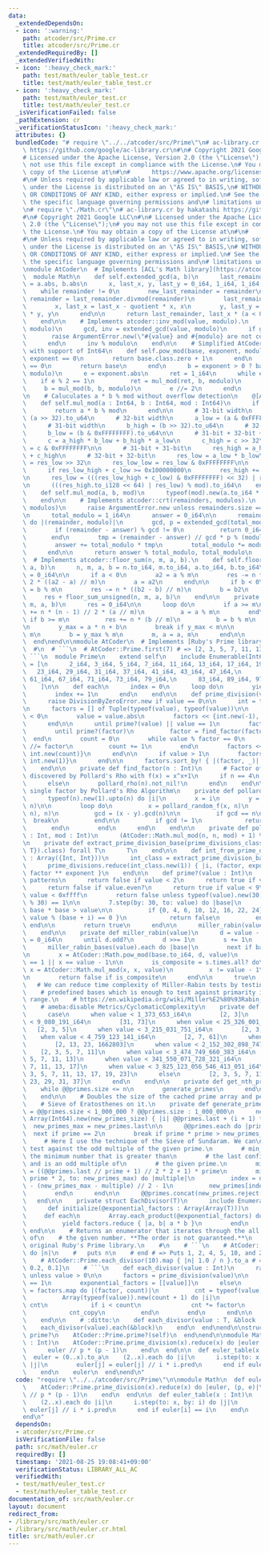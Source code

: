 ```yaml
---
data:
  _extendedDependsOn:
  - icon: ':warning:'
    path: atcoder/src/Prime.cr
    title: atcoder/src/Prime.cr
  _extendedRequiredBy: []
  _extendedVerifiedWith:
  - icon: ':heavy_check_mark:'
    path: test/math/euler_table_test.cr
    title: test/math/euler_table_test.cr
  - icon: ':heavy_check_mark:'
    path: test/math/euler_test.cr
    title: test/math/euler_test.cr
  _isVerificationFailed: false
  _pathExtension: cr
  _verificationStatusIcon: ':heavy_check_mark:'
  attributes: {}
  bundledCode: "# require \"../../atcoder/src/Prime\"\n# ac-library.cr by hakatashi\
    \ https://github.com/google/ac-library.cr\n#\n# Copyright 2021 Google LLC\n#\n\
    # Licensed under the Apache License, Version 2.0 (the \"License\");\n# you may\
    \ not use this file except in compliance with the License.\n# You may obtain a\
    \ copy of the License at\n#\n#      https://www.apache.org/licenses/LICENSE-2.0\n\
    #\n# Unless required by applicable law or agreed to in writing, software\n# distributed\
    \ under the License is distributed on an \"AS IS\" BASIS,\n# WITHOUT WARRANTIES\
    \ OR CONDITIONS OF ANY KIND, either express or implied.\n# See the License for\
    \ the specific language governing permissions and\n# limitations under the License.\n\
    \n# require \"./Math.cr\"\n# ac-library.cr by hakatashi https://github.com/google/ac-library.cr\n\
    #\n# Copyright 2021 Google LLC\n#\n# Licensed under the Apache License, Version\
    \ 2.0 (the \"License\");\n# you may not use this file except in compliance with\
    \ the License.\n# You may obtain a copy of the License at\n#\n#      https://www.apache.org/licenses/LICENSE-2.0\n\
    #\n# Unless required by applicable law or agreed to in writing, software\n# distributed\
    \ under the License is distributed on an \"AS IS\" BASIS,\n# WITHOUT WARRANTIES\
    \ OR CONDITIONS OF ANY KIND, either express or implied.\n# See the License for\
    \ the specific language governing permissions and\n# limitations under the License.\n\
    \nmodule AtCoder\n  # Implements [ACL's Math library](https://atcoder.github.io/ac-library/master/document_en/math.html)\n\
    \  module Math\n    def self.extended_gcd(a, b)\n      last_remainder, remainder\
    \ = a.abs, b.abs\n      x, last_x, y, last_y = 0_i64, 1_i64, 1_i64, 0_i64\n  \
    \    while remainder != 0\n        new_last_remainder = remainder\n        quotient,\
    \ remainder = last_remainder.divmod(remainder)\n        last_remainder = new_last_remainder\n\
    \        x, last_x = last_x - quotient * x, x\n        y, last_y = last_y - quotient\
    \ * y, y\n      end\n\n      return last_remainder, last_x * (a < 0 ? -1 : 1)\n\
    \    end\n\n    # Implements atcoder::inv_mod(value, modulo).\n    def self.inv_mod(value,\
    \ modulo)\n      gcd, inv = extended_gcd(value, modulo)\n      if gcd != 1\n \
    \       raise ArgumentError.new(\"#{value} and #{modulo} are not coprime\")\n\
    \      end\n      inv % modulo\n    end\n\n    # Simplified AtCoder::Math.pow_mod\
    \ with support of Int64\n    def self.pow_mod(base, exponent, modulo)\n      if\
    \ exponent == 0\n        return base.class.zero + 1\n      end\n      if base\
    \ == 0\n        return base\n      end\n      b = exponent > 0 ? base : inv_mod(base,\
    \ modulo)\n      e = exponent.abs\n      ret = 1_i64\n      while e > 0\n    \
    \    if e % 2 == 1\n          ret = mul_mod(ret, b, modulo)\n        end\n   \
    \     b = mul_mod(b, b, modulo)\n        e //= 2\n      end\n      ret\n    end\n\
    \n    # Caluculates a * b % mod without overflow detection\n    @[AlwaysInline]\n\
    \    def self.mul_mod(a : Int64, b : Int64, mod : Int64)\n      if mod < Int32::MAX\n\
    \        return a * b % mod\n      end\n\n      # 31-bit width\n      a_high =\
    \ (a >> 32).to_u64\n      # 32-bit width\n      a_low = (a & 0xFFFFFFFF).to_u64\n\
    \      # 31-bit width\n      b_high = (b >> 32).to_u64\n      # 32-bit width\n\
    \      b_low = (b & 0xFFFFFFFF).to_u64\n\n      # 31-bit + 32-bit + 1-bit = 64-bit\n\
    \      c = a_high * b_low + b_high * a_low\n      c_high = c >> 32\n      c_low\
    \ = c & 0xFFFFFFFF\n\n      # 31-bit + 31-bit\n      res_high = a_high * b_high\
    \ + c_high\n      # 32-bit + 32-bit\n      res_low = a_low * b_low\n      res_low_high\
    \ = res_low >> 32\n      res_low_low = res_low & 0xFFFFFFFF\n\n      # Overflow\n\
    \      if res_low_high + c_low >= 0x100000000\n        res_high += 1\n      end\n\
    \n      res_low = (((res_low_high + c_low) & 0xFFFFFFFF) << 32) | res_low_low\n\
    \n      (((res_high.to_i128 << 64) | res_low) % mod).to_i64\n    end\n\n    @[AlwaysInline]\n\
    \    def self.mul_mod(a, b, mod)\n      typeof(mod).new(a.to_i64 * b % mod)\n\
    \    end\n\n    # Implements atcoder::crt(remainders, modulos).\n    def self.crt(remainders,\
    \ modulos)\n      raise ArgumentError.new unless remainders.size == modulos.size\n\
    \n      total_modulo = 1_i64\n      answer = 0_i64\n\n      remainders.zip(modulos).each\
    \ do |(remainder, modulo)|\n        gcd, p = extended_gcd(total_modulo, modulo)\n\
    \        if (remainder - answer) % gcd != 0\n          return 0_i64, 0_i64\n \
    \       end\n        tmp = (remainder - answer) // gcd * p % (modulo // gcd)\n\
    \        answer += total_modulo * tmp\n        total_modulo *= modulo // gcd\n\
    \      end\n\n      return answer % total_modulo, total_modulo\n    end\n\n  \
    \  # Implements atcoder::floor_sum(n, m, a, b).\n    def self.floor_sum(n, m,\
    \ a, b)\n      n, m, a, b = n.to_i64, m.to_i64, a.to_i64, b.to_i64\n      res\
    \ = 0_i64\n\n      if a < 0\n        a2 = a % m\n        res -= n * (n - 1) //\
    \ 2 * ((a2 - a) // m)\n        a = a2\n      end\n\n      if b < 0\n        b2\
    \ = b % m\n        res -= n * ((b2 - b) // m)\n        b = b2\n      end\n\n \
    \     res + floor_sum_unsigned(n, m, a, b)\n    end\n\n    private def self.floor_sum_unsigned(n,\
    \ m, a, b)\n      res = 0_i64\n\n      loop do\n        if a >= m\n          res\
    \ += n * (n - 1) // 2 * (a // m)\n          a = a % m\n        end\n\n       \
    \ if b >= m\n          res += n * (b // m)\n          b = b % m\n        end\n\
    \n        y_max = a * n + b\n        break if y_max < m\n\n        n = y_max //\
    \ m\n        b = y_max % m\n        m, a = a, m\n      end\n\n      res\n    end\n\
    \  end\nend\n\nmodule AtCoder\n  # Implements [Ruby's Prime library](https://ruby-doc.com/stdlib/libdoc/prime/rdoc/Prime.html).\n\
    \  #\n  # ```\n  # AtCoder::Prime.first(7) # => [2, 3, 5, 7, 11, 13, 17]\n  #\
    \ ```\n  module Prime\n    extend self\n    include Enumerable(Int64)\n\n    @@primes\
    \ = [\n      2_i64, 3_i64, 5_i64, 7_i64, 11_i64, 13_i64, 17_i64, 19_i64,\n   \
    \   23_i64, 29_i64, 31_i64, 37_i64, 41_i64, 43_i64, 47_i64,\n      53_i64, 59_i64,\
    \ 61_i64, 67_i64, 71_i64, 73_i64, 79_i64,\n      83_i64, 89_i64, 97_i64, 101_i64,\n\
    \    ]\n\n    def each\n      index = 0\n      loop do\n        yield get_nth_prime(index)\n\
    \        index += 1\n      end\n    end\n\n    def prime_division(value : Int)\n\
    \      raise DivisionByZeroError.new if value == 0\n\n      int = typeof(value)\n\
    \n      factors = [] of Tuple(typeof(value), typeof(value))\n\n      if value\
    \ < 0\n        value = value.abs\n        factors << {int.new(-1), int.new(1)}\n\
    \      end\n\n      until prime?(value) || value == 1\n        factor = value\n\
    \        until prime?(factor)\n          factor = find_factor(factor)\n      \
    \  end\n        count = 0\n        while value % factor == 0\n          value\
    \ //= factor\n          count += 1\n        end\n        factors << {int.new(factor),\
    \ int.new(count)}\n      end\n\n      if value > 1\n        factors << {value,\
    \ int.new(1)}\n      end\n\n      factors.sort_by! { |(factor, _)| factor }\n\
    \    end\n\n    private def find_factor(n : Int)\n      # Factor of 4 cannot be\
    \ discovered by Pollard's Rho with f(x) = x^x+1\n      if n == 4\n        typeof(n).new(2)\n\
    \      else\n        pollard_rho(n).not_nil!\n      end\n    end\n\n    # Get\
    \ single factor by Pollard's Rho Algorithm\n    private def pollard_rho(n : Int)\n\
    \      typeof(n).new(1).upto(n) do |i|\n        x = i\n        y = pollard_random_f(x,\
    \ n)\n\n        loop do\n          x = pollard_random_f(x, n)\n          y = pollard_random_f(pollard_random_f(y,\
    \ n), n)\n          gcd = (x - y).gcd(n)\n\n          if gcd == n\n          \
    \  break\n          end\n\n          if gcd != 1\n            return gcd\n   \
    \       end\n        end\n      end\n    end\n\n    private def pollard_random_f(n\
    \ : Int, mod : Int)\n      (AtCoder::Math.mul_mod(n, n, mod) + 1) % mod\n    end\n\
    \n    private def extract_prime_division_base(prime_divisions_class : Array({T,\
    \ T}).class) forall T\n      T\n    end\n\n    def int_from_prime_division(prime_divisions\
    \ : Array({Int, Int}))\n      int_class = extract_prime_division_base(prime_divisions.class)\n\
    \      prime_divisions.reduce(int_class.new(1)) { |i, (factor, exponent)| i *\
    \ factor ** exponent }\n    end\n\n    def prime?(value : Int)\n      # Obvious\
    \ patterns\n      return false if value < 2\n      return true if value <= 3\n\
    \      return false if value.even?\n      return true if value < 9\n\n      if\
    \ value < 0xffff\n        return false unless typeof(value).new(30).gcd(value\
    \ % 30) == 1\n\n        7.step(by: 30, to: value) do |base|\n          break if\
    \ base * base > value\n\n          if {0, 4, 6, 10, 12, 16, 22, 24}.any? { |i|\
    \ value % (base + i) == 0 }\n            return false\n          end\n       \
    \ end\n\n        return true\n      end\n\n      miller_rabin(value.to_i64)\n\
    \    end\n\n    private def miller_rabin(value)\n      d = value - 1\n      s\
    \ = 0_i64\n      until d.odd?\n        d >>= 1\n        s += 1\n      end\n\n\
    \      miller_rabin_bases(value).each do |base|\n        next if base == value\n\
    \n        x = AtCoder::Math.pow_mod(base.to_i64, d, value)\n        next if x\
    \ == 1 || x == value - 1\n\n        is_composite = s.times.all? do\n         \
    \ x = AtCoder::Math.mul_mod(x, x, value)\n          x != value - 1\n        end\n\
    \n        return false if is_composite\n      end\n\n      true\n    end\n\n \
    \   # We can reduce time complexity of Miller-Rabin tests by testing against\n\
    \    # predefined bases which is enough to test against primarity in the given\
    \ range.\n    # https://en.wikipedia.org/wiki/Miller%E2%80%93Rabin_primality_test\n\
    \    # ameba:disable Metrics/CyclomaticComplexity\n    private def miller_rabin_bases(value)\n\
    \      case\n      when value < 1_373_653_i64\n        [2, 3]\n      when value\
    \ < 9_080_191_i64\n        [31, 73]\n      when value < 25_326_001_i64\n     \
    \   [2, 3, 5]\n      when value < 3_215_031_751_i64\n        [2, 3, 5, 7]\n  \
    \    when value < 4_759_123_141_i64\n        [2, 7, 61]\n      when value < 1_122_004_669_633_i64\n\
    \        [2, 13, 23, 1662803]\n      when value < 2_152_302_898_747_i64\n    \
    \    [2, 3, 5, 7, 11]\n      when value < 3_474_749_660_383_i64\n        [2, 3,\
    \ 5, 7, 11, 13]\n      when value < 341_550_071_728_321_i64\n        [2, 3, 5,\
    \ 7, 11, 13, 17]\n      when value < 3_825_123_056_546_413_051_i64\n        [2,\
    \ 3, 5, 7, 11, 13, 17, 19, 23]\n      else\n        [2, 3, 5, 7, 11, 13, 17, 19,\
    \ 23, 29, 31, 37]\n      end\n    end\n\n    private def get_nth_prime(n)\n  \
    \    while @@primes.size <= n\n        generate_primes\n      end\n\n      @@primes[n]\n\
    \    end\n\n    # Doubles the size of the cached prime array and performs the\n\
    \    # Sieve of Eratosthenes on it.\n    private def generate_primes\n      new_primes_size\
    \ = @@primes.size < 1_000_000 ? @@primes.size : 1_000_000\n      new_primes =\
    \ Array(Int64).new(new_primes_size) { |i| @@primes.last + (i + 1) * 2 }\n    \
    \  new_primes_max = new_primes.last\n\n      @@primes.each do |prime|\n      \
    \  next if prime == 2\n        break if prime * prime > new_primes_max\n\n   \
    \     # Here I use the technique of the Sieve of Sundaram. We can\n        # only\
    \ test against the odd multiple of the given prime.\n        # min_composite is\
    \ the minimum number that is greater than\n        # the last confirmed prime,\
    \ and is an odd multiple of\n        # the given prime.\n        min_multiple\
    \ = ((@@primes.last // prime + 1) // 2 * 2 + 1) * prime\n        min_multiple.step(by:\
    \ prime * 2, to: new_primes_max) do |multiple|\n          index = new_primes_size\
    \ - (new_primes_max - multiple) // 2 - 1\n          new_primes[index] = 0_i64\n\
    \        end\n      end\n\n      @@primes.concat(new_primes.reject(0_i64))\n \
    \   end\n\n    private struct EachDivisor(T)\n      include Enumerable(T)\n\n\
    \      def initialize(@exponential_factors : Array(Array(T)))\n      end\n\n \
    \     def each\n        Array.each_product(@exponential_factors) do |factors|\n\
    \          yield factors.reduce { |a, b| a * b }\n        end\n      end\n   \
    \ end\n\n    # Returns an enumerator that iterates through the all positive divisors\
    \ of\n    # the given number. **The order is not guaranteed.**\n    # Not in the\
    \ original Ruby's Prime library.\n    #\n    # ```\n    # AtCoder::Prime.each_divisor(20)\
    \ do |n|\n    #   puts n\n    # end # => Puts 1, 2, 4, 5, 10, and 20\n    #\n\
    \    # AtCoder::Prime.each_divisor(10).map { |n| 1.0 / n }.to_a # => [1.0, 0.5,\
    \ 0.2, 0.1]\n    # ```\n    def each_divisor(value : Int)\n      raise ArgumentError.new\
    \ unless value > 0\n\n      factors = prime_division(value)\n\n      if value\
    \ == 1\n        exponential_factors = [[value]]\n      else\n        exponential_factors\
    \ = factors.map do |(factor, count)|\n          cnt = typeof(value).zero + 1\n\
    \          Array(typeof(value)).new(count + 1) do |i|\n            cnt_copy =\
    \ cnt\n            if i < count\n              cnt *= factor\n            end\n\
    \            cnt_copy\n          end\n        end\n      end\n\n      EachDivisor(typeof(value)).new(exponential_factors)\n\
    \    end\n\n    # :ditto:\n    def each_divisor(value : T, &block : T ->)\n  \
    \    each_divisor(value).each(&block)\n    end\n  end\nend\n\nstruct Int\n  def\
    \ prime?\n    AtCoder::Prime.prime?(self)\n  end\nend\n\nmodule Math\n  def euler(x\
    \ : Int)\n    AtCoder::Prime.prime_division(x).reduce(x) do |euler, (p, e)|\n\
    \      euler // p * (p - 1)\n    end\n  end\n\n  def euler_table(x : Int)\n  \
    \  euler = (0..x).to_a\n    (2..x).each do |i|\n      i.step(to: x, by: i) do\
    \ |j|\n        euler[j] = euler[j] // i * i.pred\n      end if euler[i] == i\n\
    \    end\n    euler\n  end\nend\n"
  code: "require \"../../atcoder/src/Prime\"\n\nmodule Math\n  def euler(x : Int)\n\
    \    AtCoder::Prime.prime_division(x).reduce(x) do |euler, (p, e)|\n      euler\
    \ // p * (p - 1)\n    end\n  end\n\n  def euler_table(x : Int)\n    euler = (0..x).to_a\n\
    \    (2..x).each do |i|\n      i.step(to: x, by: i) do |j|\n        euler[j] =\
    \ euler[j] // i * i.pred\n      end if euler[i] == i\n    end\n    euler\n  end\n\
    end\n"
  dependsOn:
  - atcoder/src/Prime.cr
  isVerificationFile: false
  path: src/math/euler.cr
  requiredBy: []
  timestamp: '2021-08-25 19:08:41+09:00'
  verificationStatus: LIBRARY_ALL_AC
  verifiedWith:
  - test/math/euler_test.cr
  - test/math/euler_table_test.cr
documentation_of: src/math/euler.cr
layout: document
redirect_from:
- /library/src/math/euler.cr
- /library/src/math/euler.cr.html
title: src/math/euler.cr
---
```

